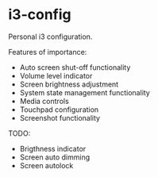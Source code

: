 # i3-config  

Personal i3 configuration. 

Features of importance:
- Auto screen shut-off functionality
- Volume level indicator
- Screen brightness adjustment
- System state management functionality
- Media controls
- Touchpad configuration
- Screenshot functionality
  
TODO:
- Brigthness indicator
- Screen auto dimming
- Screen autolock
